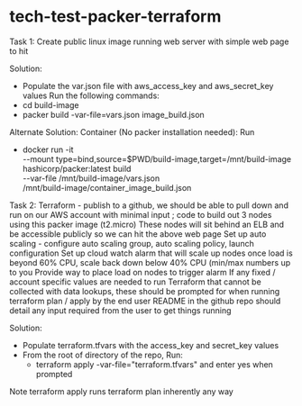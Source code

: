 # tech-test-packer-terraform

Task 1:
Create public linux image running web server with simple web  page to hit 

Solution:
- Populate the var.json file with aws_access_key and aws_secret_key values
Run the following commands:
- cd build-image
- packer build -var-file=vars.json image_build.json

Alternate Solution: Container (No packer installation needed):
Run
- docker run -it \
    --mount type=bind,source=$PWD/build-image,target=/mnt/build-image \
    hashicorp/packer:latest build \
    --var-file /mnt/build-image/vars.json \
    /mnt/build-image/container_image_build.json
    
Task 2: 
Terraform - publish to a github, we should be able to pull down and run on our AWS account with minimal input ;
code to build out 3 nodes using this packer image (t2.micro)
These nodes will sit behind an ELB and be accessible publicly so we can hit the above web  page
Set up auto scaling - configure auto scaling group, auto scaling policy, launch configuration
Set up cloud watch alarm that will scale up nodes once load is beyond 60% CPU, scale back down below 40% CPU (min/max numbers up to you
Provide way to place load on nodes to trigger alarm
If any fixed / account specific values are needed to run Terraform that cannot be collected with data lookups, these should be prompted for when running terraform plan / apply by the end user
README in the github repo should detail any input required from the user to get things running

Solution:
- Populate terraform.tfvars with the access_key and secret_key values
- From the root of directory of the repo, Run:
    - terraform apply -var-file="terraform.tfvars" and enter yes when prompted
    
Note terraform apply runs terraform plan inherently any way
